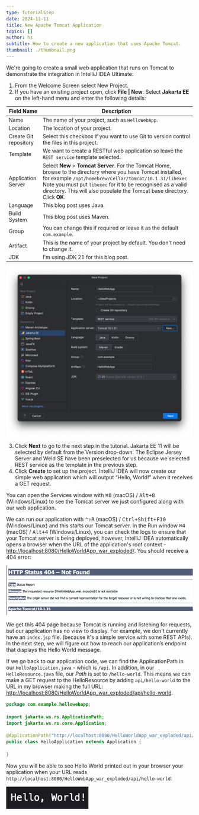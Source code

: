 ```yaml
---
type: TutorialStep
date: 2024-11-11
title: New Apache Tomcat Application
topics: []
author: hs
subtitle: How to create a new application that uses Apache Tomcat.
thumbnail: ./thumbnail.png
---
```


We're going to create a small web application that runs on Tomcat to demonstrate the integration in IntelliJ IDEA Ultimate:

1. From the Welcome Screen select New Project.
2. If you have an existing project open, click **File | New**. Select **Jakarta EE** on the left-hand menu and enter the following details:

| Field Name            | Description                                                                                                                                                                                                                                                                                                               |
| --------------------- | ------------------------------------------------------------------------------------------------------------------------------------------------------------------------------------------------------------------------------------------------------------------------------------------------------------------------- |
| Name                  | The name of your project, such as `HelloWebApp`.                                                                                                                                                                                                                                                                          |
| Location              | The location of your project.                                                                                                                                                                                                                                                                                             |
| Create Git repository | Select this checkbox if you want to use Git to version control the files in this project.                                                                                                                                                                                                                                 |
| Template              | We want to create a RESTful web application so leave the `REST service` template selected.                                                                                                                                                                                                                                |
| Application Server    | Select **New** &gt; **Tomcat Server**. For the Tomcat Home, browse to the directory where you have Tomcat installed, for example `/opt/homebrew/Cellar/tomcat/10.1.31/libexec` Note you must put `libexec` for it to be recognised as a valid directory. This will also populate the Tomcat base directory. Click **OK**. |
| Language              | This blog post uses Java.                                                                                                                                                                                                                                                                                                 |
| Build System          | This blog post uses Maven.                                                                                                                                                                                                                                                                                                |
| Group                 | You can change this if required or leave it as the default `com.example`.                                                                                                                                                                                                                                                 |
| Artifact              | This is the name of your project by default. You don't need to change it.                                                                                                                                                                                                                                                 |
| JDK                   | I'm using JDK 21 for this blog post.                                                                                                                                                                                                                                                                                      |

![New Tomcat Project](new-tomcat-project.png)

3. Click **Next** to go to the next step in the tutorial. Jakarta EE 11 will be selected by default from the Version drop-down. The Eclipse Jersey Server and Weld SE have been preselected for us because we selected REST service as the template in the previous step.
4. Click **Create** to set up the project. IntelliJ IDEA will now create our simple web application which will output “Hello, World!” when it receives a GET request.

You can open the Services window with <kbd>⌘8</kbd> (macOS) / <kbd>Alt+8</kbd> (Windows/Linux) to see the Tomcat server we just configured along with our web application.

We can run our application with <kbd>⌃⇧R</kbd> (macOS) / <kbd>Ctrl+Shift+F10</kbd> (Windows/Linux) and this starts our Tomcat server. In the Run window <kbd>⌘4</kbd> (macOS) / <kbd>Alt+4</kbd> (Windows/Linux), you can check the logs to ensure that your Tomcat server is being deployed, however, IntelliJ IDEA automatically opens a browser when the URL of the application's root context - [http://localhost:8080/HelloWorldApp_war_exploded/](http://localhost:8080/HelloWorldApp_war_exploded/). You should receive a 404 error:

![404 Error in the browser](404-error.png)

We get this 404 page because Tomcat is running and listening for requests, but our application has no view to display. For example, we don't currently have an `index.jsp` file. (because it's a simple service with some REST APIs). In the next step, we will figure out how to reach our application’s endpoint that displays the Hello World message.

If we go back to our application code, we can find the ApplicationPath in our `HelloApplication.java` - which is `/api`. In addition, in our `HelloResource.java` file, our _Path_ is set to `/hello-world`. This means we can make a GET request to the HelloResource by adding `api/hello-world` to the URL in my browser making the full URL: [http://localhost:8080/HelloWorldApp_war_exploded/api/hello-world](http://localhost:8080/HelloWorldApp_war_exploded/api/hello-world).

```java
package com.example.hellowebapp;

import jakarta.ws.rs.ApplicationPath;
import jakarta.ws.rs.core.Application;

@ApplicationPath("http://localhost:8080/HelloWorldApp_war_exploded/api/hello-world")
public class HelloApplication extends Application {

}
```

Now you will be able to see Hello World printed out in your browser your application when your URL reads `http://localhost:8080/HelloWebApp_war_exploded/api/hello-world`:

![Hello World in the browser](hello-world.png)
